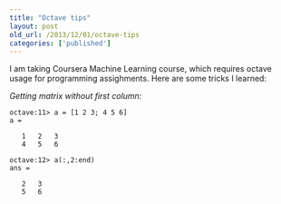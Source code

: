 ```yaml
---
title: "Octave tips"
layout: post
old_url: /2013/12/01/octave-tips
categories: ['published']
---
```


I am taking Coursera Machine Learning course, which requires octave usage for programming assighments. Here are some tricks I learned:

*Getting matrix without first column:*

```
octave:11> a = [1 2 3; 4 5 6]
a =

   1   2   3
   4   5   6

octave:12> a(:,2:end)
ans =

   2   3
   5   6
```
